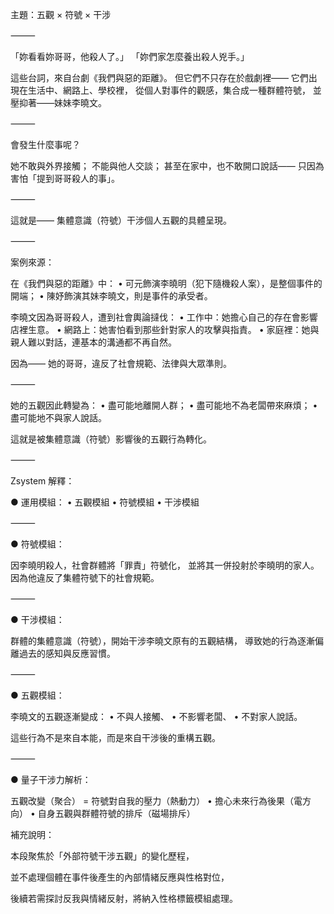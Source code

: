 主題：五觀 × 符號 × 干涉

⸻

「妳看看妳哥哥，他殺人了。」
「妳們家怎麼養出殺人兇手。」

這些台詞，來自台劇《我們與惡的距離》。
但它們不只存在於戲劇裡——
它們出現在生活中、網路上、學校裡，
從個人對事件的觀感，集合成一種群體符號，
並壓抑著——妹妹李曉文。

⸻

會發生什麼事呢？

她不敢與外界接觸；
不能與他人交談；
甚至在家中，也不敢開口說話——
只因為害怕「提到哥哥殺人的事」。

⸻

這就是——
集體意識（符號）干涉個人五觀的具體呈現。

⸻

案例來源：

在《我們與惡的距離》中：
	•	可元飾演李曉明（犯下隨機殺人案），是整個事件的開端；
	•	陳妤飾演其妹李曉文，則是事件的承受者。

李曉文因為哥哥殺人，遭到社會輿論撻伐：
	•	工作中：她擔心自己的存在會影響店裡生意。
	•	網路上：她害怕看到那些針對家人的攻擊與指責。
	•	家庭裡：她與親人難以對話，連基本的溝通都不再自然。

因為——
她的哥哥，違反了社會規範、法律與大眾準則。

⸻

她的五觀因此轉變為：
	•	盡可能地離開人群；
	•	盡可能地不為老闆帶來麻煩；
	•	盡可能地不與家人說話。

這就是被集體意識（符號）影響後的五觀行為轉化。

⸻

Zsystem 解釋：

● 運用模組：
	•	五觀模組
	•	符號模組
	•	干涉模組

⸻

● 符號模組：

因李曉明殺人，社會群體將「罪責」符號化，
並將其一併投射於李曉明的家人。
因為他違反了集體符號下的社會規範。

⸻

● 干涉模組：

群體的集體意識（符號），開始干涉李曉文原有的五觀結構，
導致她的行為逐漸偏離過去的感知與反應習慣。

⸻

● 五觀模組：

李曉文的五觀逐漸變成：
	•	不與人接觸、
	•	不影響老闆、
	•	不對家人說話。

這些行為不是來自本能，而是來自干涉後的重構五觀。

⸻

● 量子干涉力解析：

五觀改變（聚合）
= 符號對自我的壓力（熱動力）
	•	擔心未來行為後果（電方向）
	•	自身五觀與群體符號的排斥（磁場排斥）
  

補充說明：

本段聚焦於「外部符號干涉五觀」的變化歷程，

並不處理個體在事件後產生的內部情緒反應與性格對位，

後續若需探討反我與情緒反射，將納入性格標籤模組處理。